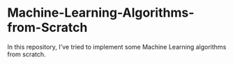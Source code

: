 # Machine-Learning-Algorithms-from-Scratch
In this repository, I've tried to implement some Machine Learning algorithms from scratch.
